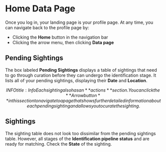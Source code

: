 # Home Data Page

Once you log in, your landing page is your profile page. At any time, you can navigate back to the profile page by:

* Clicking the **Home** button in the navigation bar
* Clicking the arrow menu, then clicking **Data page**

## Pending Sightings

The box labeled **Pending Sightings** displays a table of sightings that need to go through curation before they can undergo the identification stage. It lists all of your pending sightings, displaying their **Date** and **Location**.

$$INFO
title: Info
Each sighting also has an **actions** section. You can click the **Arrow button** in this section to navigate to a page that shows further detailed information about each pending sighting and allows you to curate the sighting.
$$

## Sightings

The sighting table does not look too dissimilar from the pending sightings table. However, all stages of the **Identification pipeline status** and are ready for matching. Check the **State** of the sighting.